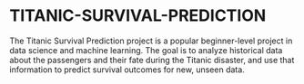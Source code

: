 # TITANIC-SURVIVAL-PREDICTION
The Titanic Survival Prediction project is a popular beginner-level project in data science and machine learning. The goal is to analyze historical data about the passengers and their fate during the Titanic disaster, and use that information to predict survival outcomes for new, unseen data.

